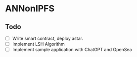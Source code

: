# ANNonIPFS

## Todo
- [ ] Write smart contract, deploy astar.
- [ ] Implement LSH Algorithm
- [ ] Implement sample application with ChatGPT and OpenSea
